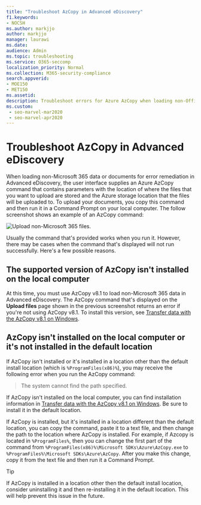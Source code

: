 ```yaml
---
title: "Troubleshoot AzCopy in Advanced eDiscovery"
f1.keywords:
- NOCSH
ms.author: markjjo
author: markjjo
manager: laurawi
ms.date: 
audience: Admin
ms.topic: troubleshooting
ms.service: O365-seccomp
localization_priority: Normal
ms.collection: M365-security-compliance
search.appverid: 
- MOE150
- MET150
ms.assetid: 
description: Troubleshoot errors for Azure AzCopy when loading non-Office 365 data for error remediation in Advanced eDiscovery.
ms.custom: 
 - seo-marvel-mar2020
 - seo-marvel-apr2020
---
```


# Troubleshoot AzCopy in Advanced eDiscovery

When loading non-Microsoft 365 data or documents for error remediation in Advanced eDiscovery, the user interface supplies an Azure AzCopy command that contains parameters with the location of where the files that you want to upload are stored and the Azure storage location that the files will be uploaded to. To upload your documents, you copy this command and then run it in a Command Prompt on your local computer.  The follow screenshot shows an example of an AzCopy command:

![Upload non-Microsoft 365 files.](../media/46ba68f6-af11-4e70-bb91-5fc7973516e3.png)

Usually the command that's provided works when you run it. However, there may be cases when the command that's displayed will not run successfully. Here's a few possible reasons.

## The supported version of AzCopy isn't installed on the local computer

At this time, you must use AzCopy v8.1 to load non-Microsoft 365 data in Advanced eDiscovery. The AzCopy command that's displayed on the **Upload files** page shown in the previous screenshot returns an error if you're not using AzCopy v8.1. To install this version, see [Transfer data with the AzCopy v8.1 on Windows](/previous-versions/azure/storage/storage-use-azcopy).

## AzCopy isn't installed on the local computer or it's not installed in the default location

If AzCopy isn't installed or it's installed in a location other than the default install location (which is `%ProgramFiles(x86)%`), you may receive the following error when you run the AzCopy command:

> The system cannot find the path specified.

If AzCopy isn't installed on the local computer, you can find installation information in [Transfer data with the AzCopy v8.1 on Windows](/previous-versions/azure/storage/storage-use-azcopy). Be sure to install it in the default location.

If AzCopy is installed, but it's installed in a location different than the default location, you can copy the command, paste it to a text file, and then change the path to the location where AzCopy is installed. For example, if Azcopy is located in `%ProgramFiles%`, then you can change the first part of the command from `%ProgramFiles(x86)%\Microsoft SDKs\Azure\AzCopy.exe` to `%ProgramFiles%\Microsoft SDKs\Azure\AzCopy`. After you make this change, copy it from the text file and then run it a Command Prompt.

> [!TIP]
> If AzCopy is installed in a location other then the default install location, consider uninstalling it and then re-installing it in the default location. This will help prevent this issue in the future.